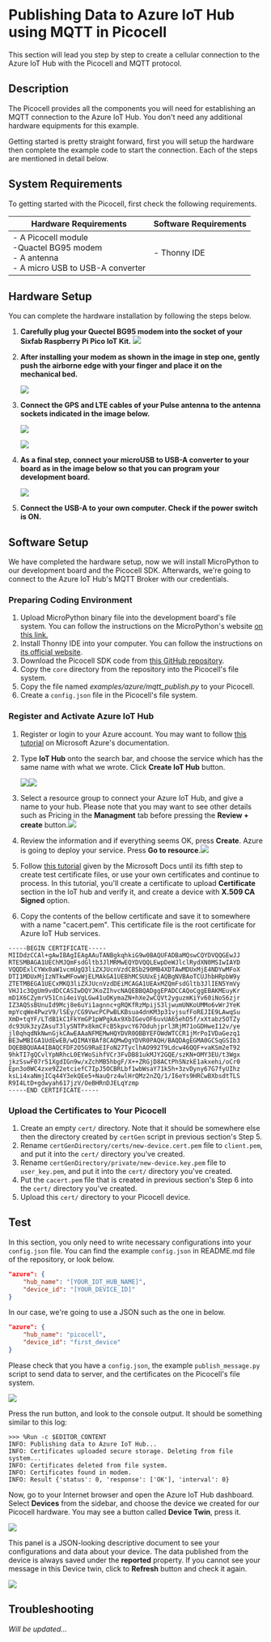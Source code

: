 # Publishing Data to Azure IoT Hub using MQTT in Picocell

This section will lead you step by step to create a cellular connection to the Azure IoT Hub with the Picocell and MQTT protocol.

## Description

The Picocell provides all the components you will need for establishing an MQTT connection to the Azure IoT Hub. You don't need any additional hardware equipments for this example.

Getting started is pretty straight forward, first you will setup the hardware then complete the example code to start the connection. Each of the steps are mentioned in detail below.

## System Requirements

To getting started with the Picocell, first check the following requirements.

| Hardware Requirements                                        | Software Requirements |
| ------------------------------------------------------------ | --------------------- |
| - A Picocell module<br />-Quactel BG95 modem<br />- A antenna<br />- A micro USB to USB-A converter | - Thonny IDE<br />    |

## Hardware Setup

You can complete the hardware installation by following the steps below.

1. **Carefully plug your Quectel BG95 modem into the socket of your Sixfab Raspberry Pi Pico IoT Kit.**
   ![](./assets/hw_step_1.png)

2. **After installing your modem as shown in the image in step one, gently push the airborne edge with your finger and place it on the mechanical bed.**

   ![](./assets/hw_step_2.png)

3. **Connect the GPS and LTE cables of your Pulse antenna to the antenna sockets indicated in the image below.**

   ![](./assets/hw_step_3.png)

   ![](./assets/hw_step_4.png)

4. **As a final step, connect your microUSB to USB-A converter to your board as in the image below so that you can program your development board.**

   ![](./assets/hw_step_5.png)

5. **Connect the USB-A to your own computer. Check if the power switch is ON.**

## Software Setup

We have completed the hardware setup, now we will install MicroPython to our development board and the Picocell SDK. Afterwards, we're going to connect to the Azure IoT Hub's MQTT Broker with our credentials.

### Preparing Coding Environment

1. Upload MicroPython binary file into the development board's file system. You can follow the instructions on the MicroPython's website [on this link.](https://micropython.org/download/rp2-pico/)
2. Install Thonny IDE into your computer. You can follow the instructions on [its official website](https://thonny.org/).
3. Download the Picocell SDK code from [this GitHub repository](https://github.com/sixfab/picocell_python-sdk/).
4. Copy the `core` directory from the repository into the Picocell's file system.
5. Copy the file named _examples/azure/mqtt_publish.py_ to your Picocell.
6. Create a `config.json` file in the Picocell's file system.

### Register and Activate Azure IoT Hub

1. Register or login to your Azure account. You may want to follow [this tutorial](https://docs.microsoft.com/en-us/learn/modules/create-an-azure-account/) on Microsoft Azure's documentation.

2. Type **IoT Hub** onto the search bar, and choose the service which has the same name with what we wrote. Click **Create IoT Hub** button.

   ![](./assets/sw_step_1.png)![](./assets/sw_step_2.png)

3. Select a resource group to connect your Azure IoT Hub, and give a name to your hub. Please note that you may want to see other details such as Pricing in the **Managment** tab before pressing the **Review + create** button.![](./assets/sw_step_3.png)

4. Review the information and if everything seems OK, press **Create**. Azure is going to deploy your service. Press **Go to resource**.![](./assets/sw_step_4.png)

5. Follow [this tutorial](https://docs.microsoft.com/en-us/azure/iot-hub/tutorial-x509-scripts) given by the Microsoft Docs until its fifth step to create test certificate files, or use your own certificates and continue to process. In this tutorial, you'll create a certificate to upload **Certificate** section in the IoT hub and verify it, and create a device with **X.509 CA Signed** option.

6. Copy the contents of the bellow certificate and save it to somewhere with a name "cacert.pem". This certificate file is the root certificate for Azure IoT Hub services.

```certificate
-----BEGIN CERTIFICATE-----
MIIDdzCCAl+gAwIBAgIEAgAAuTANBgkqhkiG9w0BAQUFADBaMQswCQYDVQQGEwJJ
RTESMBAGA1UEChMJQmFsdGltb3JlMRMwEQYDVQQLEwpDeWJlclRydXN0MSIwIAYD
VQQDExlCYWx0aW1vcmUgQ3liZXJUcnVzdCBSb290MB4XDTAwMDUxMjE4NDYwMFoX
DTI1MDUxMjIzNTkwMFowWjELMAkGA1UEBhMCSUUxEjAQBgNVBAoTCUJhbHRpbW9y
ZTETMBEGA1UECxMKQ3liZXJUcnVzdDEiMCAGA1UEAxMZQmFsdGltb3JlIEN5YmVy
VHJ1c3QgUm9vdDCCASIwDQYJKoZIhvcNAQEBBQADggEPADCCAQoCggEBAKMEuyKr
mD1X6CZymrV51Cni4eiVgLGw41uOKymaZN+hXe2wCQVt2yguzmKiYv60iNoS6zjr
IZ3AQSsBUnuId9Mcj8e6uYi1agnnc+gRQKfRzMpijS3ljwumUNKoUMMo6vWrJYeK
mpYcqWe4PwzV9/lSEy/CG9VwcPCPwBLKBsua4dnKM3p31vjsufFoREJIE9LAwqSu
XmD+tqYF/LTdB1kC1FkYmGP1pWPgkAx9XbIGevOF6uvUA65ehD5f/xXtabz5OTZy
dc93Uk3zyZAsuT3lySNTPx8kmCFcB5kpvcY67Oduhjprl3RjM71oGDHweI12v/ye
jl0qhqdNkNwnGjkCAwEAAaNFMEMwHQYDVR0OBBYEFOWdWTCCR1jMrPoIVDaGezq1
BE3wMBIGA1UdEwEB/wQIMAYBAf8CAQMwDgYDVR0PAQH/BAQDAgEGMA0GCSqGSIb3
DQEBBQUAA4IBAQCFDF2O5G9RaEIFoN27TyclhAO992T9Ldcw46QQF+vaKSm2eT92
9hkTI7gQCvlYpNRhcL0EYWoSihfVCr3FvDB81ukMJY2GQE/szKN+OMY3EU/t3Wgx
jkzSswF07r51XgdIGn9w/xZchMB5hbgF/X++ZRGjD8ACtPhSNzkE1akxehi/oCr0
Epn3o0WC4zxe9Z2etciefC7IpJ5OCBRLbf1wbWsaY71k5h+3zvDyny67G7fyUIhz
ksLi4xaNmjICq44Y3ekQEe5+NauQrz4wlHrQMz2nZQ/1/I6eYs9HRCwBXbsdtTLS
R9I4LtD+gdwyah617jzV/OeBHRnDJELqYzmp
-----END CERTIFICATE-----
```

### Upload the Certificates to Your Picocell

1. Create an empty `cert/` directory. Note that it should be somewhere else then the directory created by `certGen` script in previous section's Step 5.
2. Rename `certGenDirectory/certs/new-device.cert.pem` file to `client.pem`, and put it into the `cert/` directory you've created.
3. Rename `certGenDirectory/private/new-device.key.pem` file to `user_key.pem`, and put it into the `cert/` directory you've created.
4. Put the `cacert.pem` file that is created in previous section's Step 6 into the `cert/` directory you've created.
5. Upload this `cert/` directory to your Picocell device.

## Test

In this section, you only need to write necessary configurations into your `config.json` file. You can find the example `config.json` in README.md file of the repository, or look below.

```json
"azure": {
    "hub_name": "[YOUR_IOT_HUB_NAME]",
    "device_id": "[YOUR_DEVICE_ID]"
}
```

In our case, we're going to use a JSON such as the one in below.

```json
"azure": {
    "hub_name": "picocell",
    "device_id": "first_device"
}
```

Please check that you have a `config.json`, the example `publish_message.py` script to send data to server, and the certificates on the Picocell's file system.

![](./assets/test_step_1.png)

Press the run button, and look to the console output. It should be something similar to this log:

```log
>>> %Run -c $EDITOR_CONTENT
INFO: Publishing data to Azure IoT Hub...
INFO: Certificates uploaded secure storage. Deleting from file system...
INFO: Certificates deleted from file system.
INFO: Certificates found in modem.
INFO: Result {'status': 0, 'response': ['OK'], 'interval': 0}
```

Now, go to your Internet browser and open the Azure IoT Hub dashboard. Select **Devices** from the sidebar, and choose the device we created for our Picocell hardware. You may see a button called **Device Twin**, press it.

![](./assets/test_step_2.png)

This panel is a JSON-looking descriptive document to see your configurations and data about your device. The data published from the device is always saved under the **reported** property. If you cannot see your message in this Device twin, click to **Refresh** button and check it again.

![](./assets/test_step_3.png)

## Troubleshooting

*Will be updated...*
